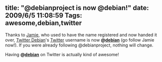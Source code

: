 title: "@debianproject is now @debian!"
date: 2009/6/5 11:08:59
Tags: awesome,debian,twitter
---
Thanks to <a href="http://twitter.com/macwarlock">Jamie</a>, who used to have the name registered and now handed it over, <a href="http://twitter.debian.net">Twitter Debian</a>'s <a href="http://twitter.com/">Twitter</a> username is now <strong>@<a href="http://twitter.com/debian">debian</a></strong> (go follow Jamie now!). If you were already following @debianproject, nothing will change.

Having <strong>@<a href="http://twitter.com/debian">debian</a></strong> on Twitter is actually kind of awesome!
